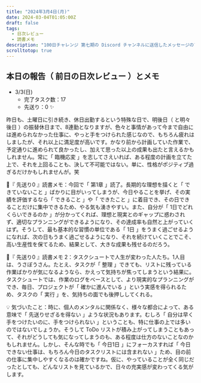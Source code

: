 ```yaml
---
title: "2024年3月4日(月)"
date: 2024-03-04T01:05:00Z
draft: false
tags:
  - 日次レビュー
  - 読書メモ
description: "100日チャレンジ 第七期の Discord チャンネルに送信したメッセージのアーカイブ"
scrolltotop: true
---
```


## 本日の報告（ 前日の日次レビュー ）とメモ

- 3/3(日)
  - 完了タスク数：17
  - 先送り：0 ✨

昨日も、土曜日に引き続き、休日出勤するという特殊な日で、明後日（ と明々後日 ）の振替休日まで、8連勤となりますが、色々と事情があって今まで自由には進められなかった仕事に、やっと手をつけられた感じなので、もちろん疲れはしましたが、それ以上に満足度が高いです。かなり前から計画していた作業で、予定通りに進められて良かったし、加えて思った以上の成果も出たと言えるかもしれません。常に「 臨機応変 」を志してさえいれば、ある程度の計画を立てた上で、それを上回ることも、決して不可能ではない。単に、性格がポジティブ過ぎるだけかもしれませんが。笑

🔖『 先送り0 』読書メモ：今回で「 第1章 」読了。長期的な理想を描くと「 できていないこと 」ばかりに目がいってしまうが、今日やることを挙げ、その実績を評価するなら「 できること 」や「 できたこと 」に着目でき、その日できることだけに集中できるため、やる気も湧きやすい。また、自分が「 1日でどれくらいできるのか 」が分かってくれば、理想と現実とのギャップに惑わされず、適切なプランニングができるようになり、その達成率も自然と上がっていくはず。そうして、最も基本的な習慣の単位である「 1日 」をうまく過ごせるようになれば、次の日もうまく過ごせるようになり、それを続けていくことでこそ、高い生産性を保てるため、結果として、大きな成果も残せるのだろう。

🔖『 先送り0 』読書メモ 2：タスクシュートで人生が変わった人たち。1人目は、うさぼうさん。たとえ、タスクが「 整理 」できても、リストに残っている作業ばかりが気になるようなら、かえって気持ちが焦ってしまうという結果に。タスクシュートでは、作業のログをベースとして、より現実的なプランニングができ、毎日、プロジェクトが「 確かに進んでいる 」という実感を得られるため、タスクの「 実行 」を、気持ちの面でも後押ししてくれる。

💡 気づいたこと：時に、個人のメンタルに関係なく、様々な都合によって、ある意味で「 先送りせざるを得ない 」ような状況もあります。むしろ「 自分は早く手をつけたいのに、手をつけられない 」ということも、特に仕事の上では多いのではないでしょうか。そうして ToDo リストが積み上がってしまうこともあって、それがどうしても気になってしまうのも、ある程度は仕方のないことなのかもしれません。しかし、そんな時でも「 今日1日 」にフォーカスすれば「 今日できない仕事は、もちろん今日のタスクリストには含まれない 」ため、目の前の仕事に集中しやすくなるのは確かですね。仮に、やっていることが全く同じだったとしても、どんなリストを見ているかで、日々の充実感が変わってくる気がします。
